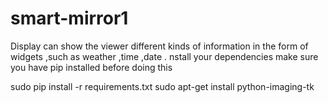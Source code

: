 # smart-mirror1
Display can show the viewer different kinds of information in the form of widgets ,such as weather ,time ,date .
nstall your dependencies
make sure you have pip installed before doing this

sudo pip install -r requirements.txt
sudo apt-get install python-imaging-tk
